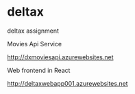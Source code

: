 # deltax
deltax assignment

Movies Api Service

http://dxmoviesapi.azurewebsites.net

Web frontend in React

http://deltaxwebapp001.azurewebsites.net